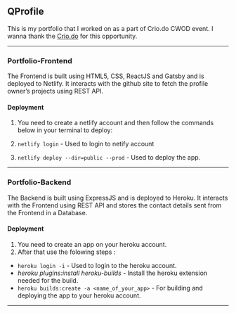 ## QProfile
This is my portfolio that I worked on as a part of Crio.do CWOD event. 
I wanna thank the [Crio.do](https://www.crio.do/) for this opportunity. 

---

### Portfolio-Frontend 
The Frontend is built using HTML5, CSS, ReactJS and Gatsby and is deployed to Netlify. 
It interacts with the github site to fetch the profile owner’s projects using REST API.

#### Deployment
1. You need to create a netlify account and then follow the commands below in your terminal to deploy:

2. `netlify login` - Used to login to netify account

3. `netlify deploy --dir=public --prod` - Used to deploy the app. 
---

### Portfolio-Backend
The Backend is built using ExpressJS and is deployed to Heroku. 
It interacts with the Frontend using REST API and stores the contact details sent from the Frontend in a Database.


#### Deployment

1. You need to create an app on your heroku account.
2. After that use the folowing steps : 

* `heroku login -i` - Used to login to the heroku account. 
* *heroku plugins:install heroku-builds* - Install the heroku extension needed for the build. 
* `heroku builds:create -a <name_of_your_app>`  - For building and deploying the app to your heroku account.

---

